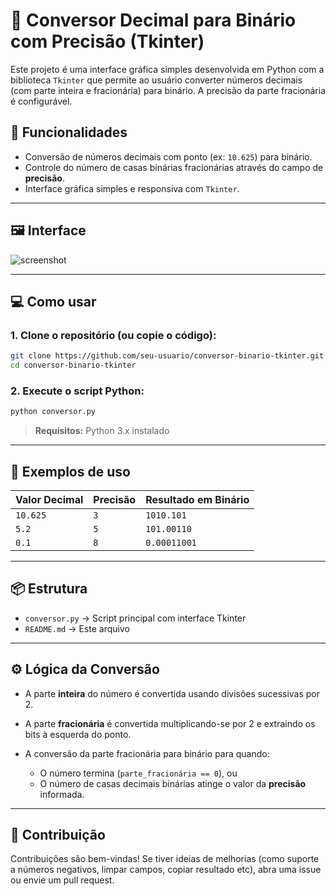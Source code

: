 # 🔢 Conversor Decimal para Binário com Precisão (Tkinter)

Este projeto é uma interface gráfica simples desenvolvida em Python com a biblioteca `Tkinter` que permite ao usuário converter números decimais (com parte inteira e fracionária) para binário. A precisão da parte fracionária é configurável.

## 🚀 Funcionalidades

- Conversão de números decimais com ponto (ex: `10.625`) para binário.
- Controle do número de casas binárias fracionárias através do campo de **precisão**.
- Interface gráfica simples e responsiva com `Tkinter`.

---

## 🖼️ Interface

![screenshot](https://via.placeholder.com/500x300?text=Tkinter+Decimal+to+Binary+Converter)

---

## 💻 Como usar

### 1. Clone o repositório (ou copie o código):
```bash
git clone https://github.com/seu-usuario/conversor-binario-tkinter.git
cd conversor-binario-tkinter
````

### 2. Execute o script Python:

```bash
python conversor.py
```

> **Requisitos:** Python 3.x instalado

---

## 🧠 Exemplos de uso

| Valor Decimal | Precisão | Resultado em Binário |
| ------------- | -------- | -------------------- |
| `10.625`      | `3`      | `1010.101`           |
| `5.2`         | `5`      | `101.00110`          |
| `0.1`         | `8`      | `0.00011001`         |

---

## 📦 Estrutura

* `conversor.py` → Script principal com interface Tkinter
* `README.md` → Este arquivo

---

## ⚙️ Lógica da Conversão

* A parte **inteira** do número é convertida usando divisões sucessivas por 2.
* A parte **fracionária** é convertida multiplicando-se por 2 e extraindo os bits à esquerda do ponto.
* A conversão da parte fracionária para binário para quando:

  * O número termina (`parte_fracionária == 0`), ou
  * O número de casas decimais binárias atinge o valor da **precisão** informada.

---

## 🤝 Contribuição

Contribuições são bem-vindas! Se tiver ideias de melhorias (como suporte a números negativos, limpar campos, copiar resultado etc), abra uma issue ou envie um pull request.
